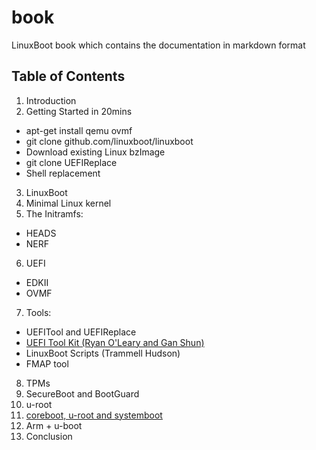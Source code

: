 # book

LinuxBoot book which contains the documentation in markdown format

## Table of Contents

1. Introduction
2. Getting Started in 20mins
  * apt-get install qemu ovmf
  * git clone github.com/linuxboot/linuxboot
  * Download existing Linux bzImage
  * git clone UEFIReplace
  * Shell replacement
3. LinuxBoot
4. Minimal Linux kernel
5. The Initramfs:
  * HEADS
  * NERF
6. UEFI
  * EDKII
  * OVMF
7. Tools:
  * UEFITool and UEFIReplace
  * [UEFI Tool Kit (Ryan O'Leary and Gan Shun)](7b.UEFI_Tool_Kit/README.md)
  * LinuxBoot Scripts (Trammell Hudson)
  * FMAP tool
8. TPMs
9. SecureBoot and BootGuard
10. u-root
11. [coreboot, u-root and systemboot](11.coreboot.u-root.systemboot/README.md)
12. Arm + u-boot
13. Conclusion

